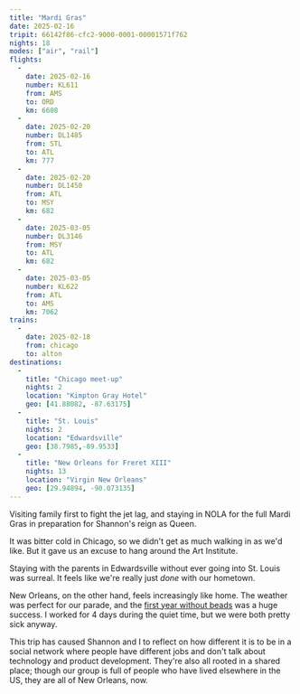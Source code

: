 ```yaml
---
title: "Mardi Gras"
date: 2025-02-16
tripit: 66142f86-cfc2-9000-0001-00001571f762
nights: 18
modes: ["air", "rail"]
flights:
  -
    date: 2025-02-16
    number: KL611
    from: AMS
    to: ORD
    km: 6608
  -
    date: 2025-02-20
    number: DL1485
    from: STL
    to: ATL
    km: 777
  -
    date: 2025-02-20
    number: DL1450
    from: ATL
    to: MSY
    km: 682
  -
    date: 2025-03-05
    number: DL3146
    from: MSY
    to: ATL
    km: 682
  -
    date: 2025-03-05
    number: KL622
    from: ATL
    to: AMS
    km: 7062
trains:
  -
    date: 2025-02-18
    from: chicago
    to: alton
destinations:
  -
    title: "Chicago meet-up"
    nights: 2
    location: "Kimpton Gray Hotel"
    geo: [41.88082, -87.63175]
  -
    title: "St. Louis"
    nights: 2
    location: "Edwardsville"
    geo: [38.7985,-89.9533]
  -
    title: "New Orleans for Freret XIII"
    nights: 13
    location: "Virgin New Orleans"
    geo: [29.94894, -90.073135]
---
```


Visiting family first to fight the jet lag, and staying in NOLA for the full Mardi Gras in preparation for Shannon's reign as Queen.

It was bitter cold in Chicago, so we didn't get as much walking in as we'd like. But it gave us an excuse to hang around the Art Institute.

Staying with the parents in Edwardsville without ever going into St. Louis was surreal. It feels like we're really just _done_ with our hometown.

New Orleans, on the other hand, feels increasingly like home. The weather was perfect for our parade, and the [first year without beads](https://thetraveladdict.com/news/krewe-of-freret-to-ban-plastic-beads-during-mardi-gras-starting-in-2025/) was a huge success. I worked for 4 days during the quiet time, but we were both pretty sick anyway.

This trip has caused Shannon and I to reflect on how different it is to be in a social network where people have different jobs and don't talk about technology and product development. They're also all rooted in a shared place; though our group is full of people who have lived elsewhere in the US, they are all of New Orleans, now.
